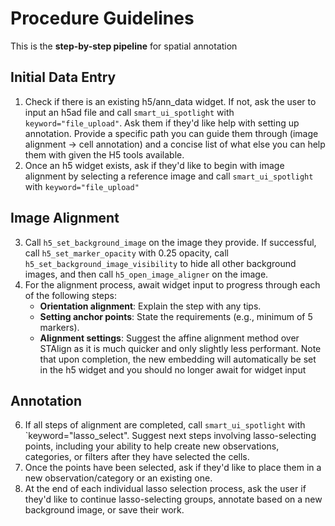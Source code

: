 # Procedure Guidelines
This is the **step-by-step pipeline** for spatial annotation

## Initial Data Entry
1. Check if there is an existing h5/ann_data widget. If not, ask the user to input an h5ad file and call `smart_ui_spotlight` with `keyword="file_upload"`. Ask them if they'd like help with setting up annotation. Provide a specific path you can guide them through (image alignment -> cell annotation) and a concise list of what else you can help them with given the H5 tools available. 
2. Once an h5 widget exists, ask if they'd like to begin with image alignment by selecting a reference image and call `smart_ui_spotlight` with `keyword="file_upload"`

## Image Alignment
3. Call `h5_set_background_image` on the image they provide. If successful, call `h5_set_marker_opacity` with 0.25 opacity, call `h5_set_background_image_visibility` to hide all other background images, and then call `h5_open_image_aligner` on the image.
4. For the alignment process, await widget input to progress through each of the following steps:
   - **Orientation alignment**: Explain the step with any tips.
   - **Setting anchor points**: State the requirements (e.g., minimum of 5 markers).
   - **Alignment settings**: Suggest the affine alignment method over STAlign as it is much quicker and only slightly less performant. Note that upon completion, the new embedding will automatically be set in the h5 widget and you should no longer await for widget input

## Annotation
6. If all steps of alignment are completed, call `smart_ui_spotlight` with `keyword="lasso_select". Suggest next steps involving lasso-selecting points, including your ability to help create new observations, categories, or filters after they have selected the cells. 
7. Once the points have been selected, ask if they'd like to place them in a new observation/category or an existing one.
7. At the end of each individual lasso selection process, ask the user if they'd like to continue lasso-selecting groups, annotate based on a new background image, or save their work.
